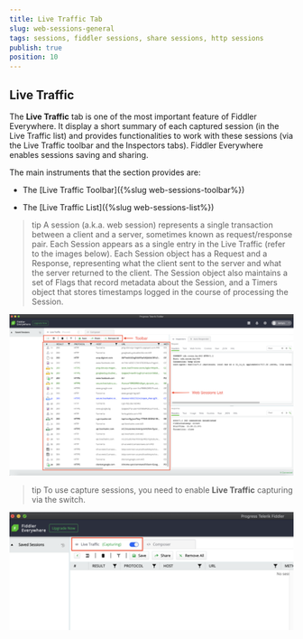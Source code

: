 ```yaml
---
title: Live Traffic Tab
slug: web-sessions-general
tags: sessions, fiddler sessions, share sessions, http sessions
publish: true
position: 10
---
```


## Live Traffic

The __Live Traffic__ tab is one of the most important feature of Fiddler Everywhere. It display a short summary of each captured session (in the Live Traffic list) and provides functionalities to work with these sessions (via the Live Traffic toolbar and the Inspectors tabs). Fiddler Everywhere enables sessions saving and sharing.

The main instruments that the section provides are:

- The [Live Traffic Toolbar]({%slug web-sessions-toolbar%})

- The [Live Traffic List]({%slug web-sessions-list%})

>tip A session (a.k.a. web session) represents a single transaction between a client and a server, sometimes known as request/response pair. Each Session appears as a single entry in the Live Traffic (refer to the images below). Each Session object has a Request and a Response, representing what the client sent to the server and what the server returned to the client. The Session object also maintains a set of Flags that record metadata about the Session, and a Timers object that stores timestamps logged in the course of processing the Session.

![Live Traffic toolbar and list](../../../images/livetraffic/websessions/websessions-toolbar-list-full.png)

>tip To use capture sessions, you need to enable __Live Traffic__ capturing via the switch.

![Enabling Live Traffic](../../../images/livetraffic/websessions/websessions-live-traffic-capturing.png)
